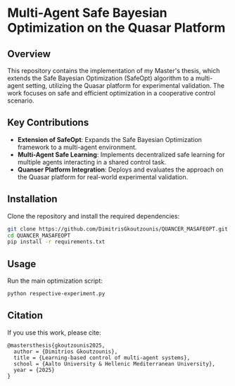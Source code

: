 # Multi-Agent Safe Bayesian Optimization on the Quasar Platform

## Overview

This repository contains the implementation of my Master's thesis, which extends the Safe Bayesian Optimization (SafeOpt) algorithm to a multi-agent setting, utilizing the Quasar platform for experimental validation. The work focuses on safe and efficient optimization in a cooperative control scenario.

## Key Contributions

- **Extension of SafeOpt**: Expands the Safe Bayesian Optimization framework to a multi-agent environment.
- **Multi-Agent Safe Learning**: Implements decentralized safe learning for multiple agents interacting in a shared control task.
- **Quanser Platform Integration**: Deploys and evaluates the approach on the Quasar platform for real-world experimental validation.

## Installation

Clone the repository and install the required dependencies:

```bash
git clone https://github.com/DimitrisGkoutzounis/QUANCER_MASAFEOPT.git
cd QUANCER_MASAFEOPT
pip install -r requirements.txt
```

## Usage

Run the main optimization script:

```bash
python respective-experiment.py
```


## Citation

If you use this work, please cite:

```
@mastersthesis{gkoutzounis2025,
  author = {Dimitrios Gkoutzounis},
  title = {Learning-based control of multi-agent systems},
  school = {Aalto University & Hellenic Mediterranean University},
  year = {2025}
}
```

